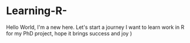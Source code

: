 # Learning-R-
Hello World, I'm a new here. Let's start a journey 
I want to learn work in R for my PhD project, hope it brings success and joy )
